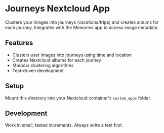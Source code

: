 # Journeys Nextcloud App

Clusters your images into journeys (vacations/trips) and creates albums for each journey. Integrates with the Memories app to access image metadata.

## Features
- Clusters user images into journeys using time and location
- Creates Nextcloud albums for each journey
- Modular clustering algorithms
- Test-driven development

## Setup
Mount this directory into your Nextcloud container's `custom_apps` folder.

## Development
Work in small, tested increments. Always write a test first.
